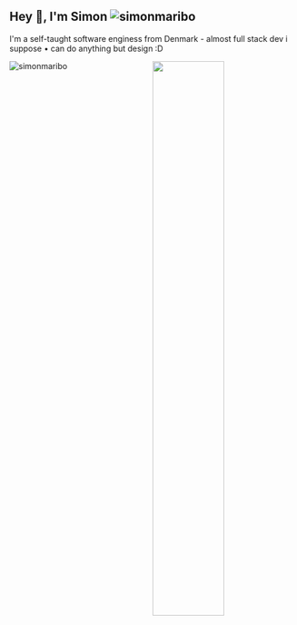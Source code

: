 <h2>Hey 👋, I'm Simon <img src="https://komarev.com/ghpvc/?username=simonmaribo&label=Profile%20Views&color=28a0dc&style=flat" alt="simonmaribo" /></h2>
<p>I'm a self-taught software enginess from Denmark - almost full stack dev i suppose • can do anything but design :D</p>

<a target="_blank" rel="opener" href="https://wakatime.com/@simonmaribo">
    <img src="https://github-readme-stats.vercel.app/api/wakatime?username=simonmaribo&border_radius=5px&theme=dark&bg_color=161B22&border_color=161B22&icon_color=58a6ff&show_icons=true&disable_animations=true&custom_title=Weekly%20Stats" width="50%" align="right">
</a>

<p><img src="https://github-readme-stats.vercel.app/api/top-langs?username=simonmaribo&show_icons=true&theme=dark&title_color=28a0dc&bg_color=161B22&border_color=161B22&icon_color=58a6ff&locale=en&layout=compact&update=true" alt="simonmaribo" /></p>
